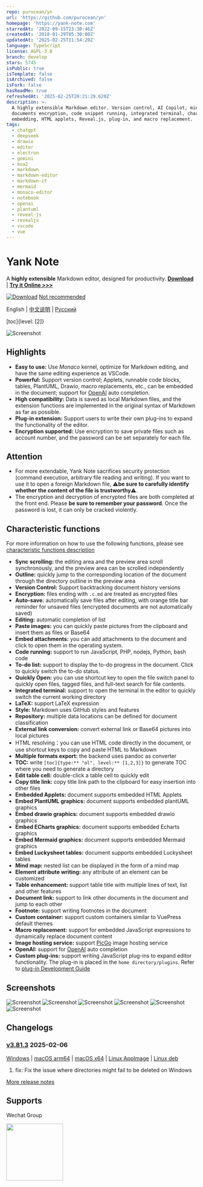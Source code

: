 ```yaml
---
repo: purocean/yn
url: 'https://github.com/purocean/yn'
homepage: 'https://yank-note.com'
starredAt: '2022-09-15T23:30:46Z'
createdAt: '2018-01-29T05:30:00Z'
updatedAt: '2025-02-25T11:54:20Z'
language: TypeScript
license: AGPL-3.0
branch: develop
stars: 5745
isPublic: true
isTemplate: false
isArchived: false
isFork: false
hasReadMe: true
refreshedAt: '2025-02-25T20:21:29.620Z'
description: >-
  A highly extensible Markdown editor. Version control, AI Copilot, mind map,
  documents encryption, code snippet running, integrated terminal, chart
  embedding, HTML applets, Reveal.js, plug-in, and macro replacement.
tags:
  - chatgpt
  - deepseek
  - drawio
  - editor
  - electron
  - gemini
  - koa2
  - markdown
  - markdown-editor
  - markdown-it
  - mermaid
  - monaco-editor
  - notebook
  - openai
  - plantuml
  - reveal-js
  - revealjs
  - vscode
  - vue
---
```


# Yank Note

A **highly extensible** Markdown editor, designed for productivity. **[Download](https://github.com/purocean/yn/releases)** | **[Try it Online >>>](https://demo.yank-note.com/)**

[![Download](./help/mas_en.svg?.inline)](https://apps.apple.com/cn/app/yank-note/id1551528618) [Not recommended](https://github.com/purocean/yn/issues/65#issuecomment-1065799677)

English | [中文说明](./README_ZH-CN.md) | [Русский](./README_RU.md)

[toc]{level: [2]}

![Screenshot](./help/1.png)

## Highlights

- **Easy to use:** Use *Monaco* kernel, optimize for Markdown editing, and have the same editing experience as VSCode.
- **Powerful:** Support version control; Applets, runnable code blocks, tables, PlantUML, Drawio, macro replacements, etc., can be embedded in the document; support for [OpenAI](https://openai.com) auto completion.
- **High compatibility:** Data is saved as local Markdown files, and the extension functions are implemented in the original syntax of Markdown as far as possible.
- **Plug-in extension:** Support users to write their own plug-ins to expand the functionality of the editor.
- **Encryption supported:** Use encryption to save private files such as account number, and the password can be set separately for each file.

## Attention

- For more extendable, Yank Note sacrifices security protection (command execution, arbitrary file reading and writing). If you want to use it to open a foreign Markdown file, ⚠️**be sure to carefully identify whether the content of the file is trustworthy**⚠️.
- The encryption and decryption of encrypted files are both completed at the front end. Please **be sure to remember your password**. Once the password is lost, it can only be cracked violently.

## Characteristic functions

For more information on how to use the following functions, please see [characteristic functions description](./help/FEATURES.md)

- **Sync scrolling:** the editing area and the preview area scroll synchronously, and the preview area can be scrolled independently
- **Outline:** quickly jump to the corresponding location of the document through the directory outline in the preview area
- **Version Control:** Support backtracking document history versions
- **Encryption:** files ending with `.c.md` are treated as encrypted files
- **Auto-save:** automatically save files after editing, with orange title bar reminder for unsaved files (encrypted documents are not automatically saved)
- **Editing:** automatic completion of list
- **Paste images:** you can quickly paste pictures from the clipboard and insert them as files or Base64
- **Embed attachments:** you can add attachments to the document and click to open them in the operating system.
- **Code running:** support to run JavaScript, PHP, nodejs, Python, bash code
- **To-do list:** support to display the to-do progress in the document. Click to quickly switch the to-do status.
- **Quickly Open:** you can use shortcut key to open the file switch panel to quickly open files, tagged files, and full-text search for file contents.
- **Integrated terminal:** support to open the terminal in the editor to quickly switch the current working directory
- **LaTeX:** support LaTeX expression
- **Style:** Markdown uses GitHub styles and features
- **Repository:** multiple data locations can be defined for document classification
- **External link conversion:** convert external link or Base64 pictures into local pictures
- HTML resolving：you can use HTML code directly in the document, or use shortcut keys to copy and paste HTML to Markdown
- **Multiple formats export:** the backend uses pandoc as converter
- **TOC:** write `[toc]{type:** "ol", level:** [1,2,3]}` to generate TOC where you need to generate a directory
- **Edit table cell:** double-click a table cell to quickly edit
- **Copy title link:** copy title link path to the clipboard for easy insertion into other files
- **Embedded Applets:** document supports embedded HTML Applets
- **Embed PlantUML graphics:** document supports embedded plantUML graphics
- **Embed drawio graphics:** document supports embedded drawio graphics
- **Embed ECharts graphics:** document supports embedded Echarts graphics
- **Embed Mermaid graphics:** document supports embedded Mermaid graphics
- **Embed Luckysheet tables:** document supports embedded Luckysheet tables
- **Mind map:** nested list can be displayed in the form of a mind map
- **Element attribute writing:** any attribute of an element can be customized
- **Table enhancement:** support table title with multiple lines of text, list and other features
- **Document link:** support to link other documents in the document and jump to each other
- **Footnote:** support writing footnotes in the document
- **Custom container:** support custom containers similar to VuePress default themes
- **Macro replacement:** support for embedded JavaScript expressions to dynamically replace document content
- **Image hosting service:** support [PicGo](https://picgo.github.io/PicGo-Doc/) image hosting service
- **OpenAI:** support for [OpenAI](https://openai.com) auto completion
- **Custom plug-ins:** support writing JavaScript plug-ins to expand editor functionality. The plug-in is placed in the `home directory/plugins`. Refer to [plug-in Development Guide](./help/PLUGIN.md)

## Screenshots

![Screenshot](./help/6.png)
![Screenshot](./help/7.png)
![Screenshot](./help/2.png)
![Screenshot](./help/3.png)
![Screenshot](./help/4.png)
![Screenshot](./help/5.png)

## Changelogs

### [v3.81.3](https://github.com/purocean/yn/releases/tag/v3.81.3) 2025-02-06

[Windows](https://github.com/purocean/yn/releases/download/v3.81.3/Yank-Note-win-x64-3.81.3.exe) | [macOS arm64](https://github.com/purocean/yn/releases/download/v3.81.3/Yank-Note-mac-arm64-3.81.3.dmg) | [macOS x64](https://github.com/purocean/yn/releases/download/v3.81.3/Yank-Note-mac-x64-3.81.3.dmg) | [Linux AppImage](https://github.com/purocean/yn/releases/download/v3.81.3/Yank-Note-linux-x86_64-3.81.3.AppImage) | [Linux deb](https://github.com/purocean/yn/releases/download/v3.81.3/Yank-Note-linux-amd64-3.81.3.deb)

1. fix: Fix the issue where directories might fail to be deleted on Windows

[More release notes](https://github.com/purocean/yn/releases)

## Supports

Wechat Group

<img src="./help/qrcode-wechat.jpg?.inline" width="150">
